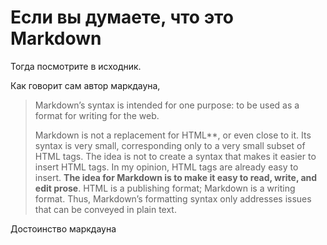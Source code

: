 <h1>Если вы думаете, что это Markdown</h1>

Тогда посмотрите в исходник.

Как говорит сам автор маркдауна,
<blockquote>
<p>  
Markdown’s syntax is intended for one purpose: to be used as a format for writing for the web.
</p>
<p>
Markdown is not a replacement for HTML**, or even close to it. Its syntax is very small, corresponding only to a very small subset of HTML tags. The idea is not to create a syntax that makes it easier to insert HTML tags. In my opinion, HTML tags are already easy to insert. <b>The idea for Markdown is to make it easy to read, write, and edit prose</b>. HTML is a publishing format; Markdown is a writing format. Thus, Markdown’s formatting syntax only addresses issues that can be conveyed in plain text.
</p>  
</blockquote>

Достоинство маркдауна
